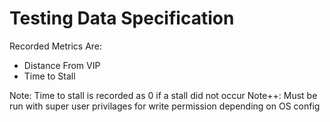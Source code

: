 # Testing Data Specification

Recorded Metrics Are:

- Distance From VIP
- Time to Stall

Note: Time to stall is recorded as 0 if a stall did not occur
Note++: Must be run with super user privilages for write permission depending on OS config